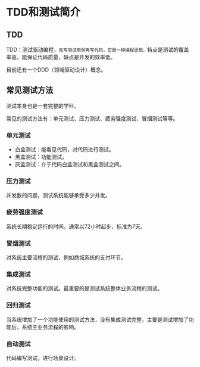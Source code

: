 # TDD和测试简介

## TDD

TDD：测试驱动编程，`先写测试用例再写代码，它是一种编程思想。`特点是测试的覆盖率高，能保证代码质量，缺点是开发的效率低。

目前还有一个DDD（领域驱动设计）概念。

## 常见测试方法

测试本身也是一套完整的学科。

常见的测试方法有：单元测试、压力测试、疲劳强度测试、冒烟测试等等。

### 单元测试

* 白盒测试：能看见代码，对代码进行测试。
* 黑盒测试：功能测试。
* 灰盒测试：介于代码白盒测试和黑盒测试之间。

### 压力测试

并发数的问题，测试系统能够承受多少并发。

### 疲劳强度测试

系统长期稳定运行的时间。通常以72小时起步，标准为7天。

### 冒烟测试

对系统主要流程的测试，例如商城系统的支付环节。

### 集成测试

对系统完整功能的测试。最重要的是测试系统整体业务流程的测试。

### 回归测试

当系统增加了一个功能使用的测试方法，没有集成测试完整，主要是测试增加了功能后，系统主业务流程的影响。

### 自动测试

代码编写测试，进行场景设计。


